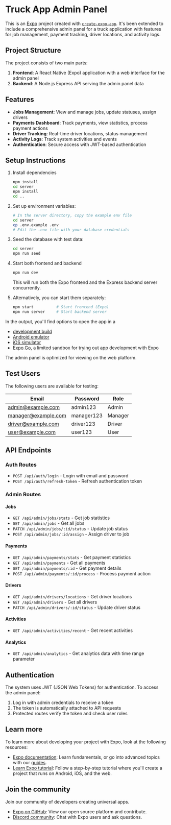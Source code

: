 # Truck App Admin Panel

This is an [Expo](https://expo.dev) project created with [`create-expo-app`](https://www.npmjs.com/package/create-expo-app). It's been extended to include a comprehensive admin panel for a truck application with features for job management, payment tracking, driver locations, and activity logs.

## Project Structure

The project consists of two main parts:

1. **Frontend**: A React Native (Expo) application with a web interface for the admin panel
2. **Backend**: A Node.js Express API serving the admin panel data

## Features

- **Jobs Management**: View and manage jobs, update statuses, assign drivers
- **Payments Dashboard**: Track payments, view statistics, process payment actions
- **Driver Tracking**: Real-time driver locations, status management
- **Activity Logs**: Track system activities and events
- **Authentication**: Secure access with JWT-based authentication

## Setup Instructions

1. Install dependencies

   ```bash
   npm install
   cd server
   npm install
   cd ..
   ```

2. Set up environment variables:
   
   ```bash
   # In the server directory, copy the example env file
   cd server
   cp .env.example .env
   # Edit the .env file with your database credentials
   ```

3. Seed the database with test data:

   ```bash
   cd server
   npm run seed
   ```

4. Start both frontend and backend

   ```bash
   npm run dev
   ```

   This will run both the Expo frontend and the Express backend server concurrently.

5. Alternatively, you can start them separately:

   ```bash
   npm start          # Start frontend (Expo)
   npm run server     # Start backend server
   ```

In the output, you'll find options to open the app in a

- [development build](https://docs.expo.dev/develop/development-builds/introduction/)
- [Android emulator](https://docs.expo.dev/workflow/android-studio-emulator/)
- [iOS simulator](https://docs.expo.dev/workflow/ios-simulator/)
- [Expo Go](https://expo.dev/go), a limited sandbox for trying out app development with Expo

The admin panel is optimized for viewing on the web platform.

## Test Users

The following users are available for testing:

| Email | Password | Role |
|-------|----------|------|
| admin@example.com | admin123 | Admin |
| manager@example.com | manager123 | Manager |
| driver@example.com | driver123 | Driver |
| user@example.com | user123 | User |

## API Endpoints

### Auth Routes
- `POST /api/auth/login` - Login with email and password
- `POST /api/auth/refresh-token` - Refresh authentication token

### Admin Routes

#### Jobs
- `GET /api/admin/jobs/stats` - Get job statistics
- `GET /api/admin/jobs` - Get all jobs
- `PATCH /api/admin/jobs/:id/status` - Update job status
- `POST /api/admin/jobs/:id/assign` - Assign driver to job

#### Payments
- `GET /api/admin/payments/stats` - Get payment statistics
- `GET /api/admin/payments` - Get all payments
- `GET /api/admin/payments/:id` - Get payment details
- `POST /api/admin/payments/:id/process` - Process payment action

#### Drivers
- `GET /api/admin/drivers/locations` - Get driver locations
- `GET /api/admin/drivers` - Get all drivers
- `PATCH /api/admin/drivers/:id/status` - Update driver status

#### Activities
- `GET /api/admin/activities/recent` - Get recent activities

#### Analytics
- `GET /api/admin/analytics` - Get analytics data with time range parameter

## Authentication

The system uses JWT (JSON Web Tokens) for authentication. To access the admin panel:

1. Log in with admin credentials to receive a token
2. The token is automatically attached to API requests
3. Protected routes verify the token and check user roles

## Learn more

To learn more about developing your project with Expo, look at the following resources:

- [Expo documentation](https://docs.expo.dev/): Learn fundamentals, or go into advanced topics with our [guides](https://docs.expo.dev/guides).
- [Learn Expo tutorial](https://docs.expo.dev/tutorial/introduction/): Follow a step-by-step tutorial where you'll create a project that runs on Android, iOS, and the web.

## Join the community

Join our community of developers creating universal apps.

- [Expo on GitHub](https://github.com/expo/expo): View our open source platform and contribute.
- [Discord community](https://chat.expo.dev): Chat with Expo users and ask questions.
